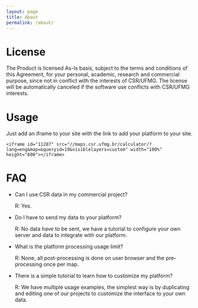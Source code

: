 ```yaml
---
layout: page
title: About
permalink: /about/
---
```


# License

The Product is licensed As-Is basis, subject to the terms and conditions of this Agreement, for your personal, academic, research and commercial purpose, since not in conflict with the interests of CSR/UFMG. The license will be automatically canceled if the software use conflicts with CSR/UFMG interests.

# Usage

Just add an iframe to your site with the link to add your platform to your site.

```
<iframe id="11287" src="//maps.csr.ufmg.br/calculator/?lang=eng&map=&queryid=19&visiblelayers=custom" width="100%" height="600"></iframe>
```

# FAQ

- Can I use CSR data in my commercial project?

   R: Yes.

- Do I have to send my data to your platform?
 
   R: No data have to be sent, we have a tutorial to configure your own server and data to integrate with our platform.

- What is the platform processing usage limit?
 
   R: None, all post-processing is done on user browser and the pre-processing once per map.

- There is a simple tutorial to learn how to customize my platform?
 
   R: We have multiple usage examples, the simplest way is  by duplicating and editing one of our projects to customize the interface to your own data.
